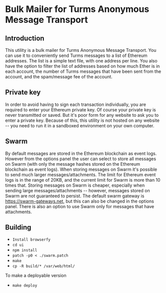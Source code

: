 # Bulk Mailer for Turms Anonymous Message Transport

## Introduction

This utility is a bulk mailer for Turms Anonymous Message Transport. You can use it to conveniently send Turms messages to a list of Ethereum addresses. The list is a simple text file, with one address per line. You also have the option to filter the list of addresses based on how much Ether is in each account, the number of Turms messages that have been sent from the account, and the spam/message fee of the account.

## Private key

In order to avoid having to sign each transaction individually, you are required to enter your Ethereum private key. Of course your private key is never transmitted or saved. But it's poor form for any website to ask you to enter a private key. Because of this, this utility is not hosted on any website -- you need to run it in a sandboxed environment on your own computer.

## Swarm

By default messages are stored in the Ethereum blockchain as event logs. However from the options panel the user can select to store all messages on Swarm (with only the message hashes stored on the Ethereum blockchain as event logs). When storing messages on Swarm it's possible to send much larger messages/attachments. The limit for Ethereum event logs is in the range of 20KB, and the current limit for Swarm is more than 10 times that. Storing messages on Swarm is cheaper, especially when sending large messages/attachments -- however, messages stored on Swarm are not guaranteed to persist. The default swarm gateway is https://swarm-gateways.net, but this can also be changed in the options panel. There is also an option to use Swarm only for messages that have attachments.

## Building

* `Install browserfy`
* `cd ui`
* `npm install`
* `patch -p0 < ./swarm.patch`
* `make`
* `cp -R build/* /var/web/html/`

To make a deployable version

* `make deploy`
